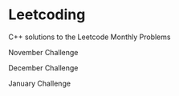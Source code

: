 # Leetcoding
C++ solutions to the Leetcode Monthly Problems

November Challenge

December Challenge

January Challenge
